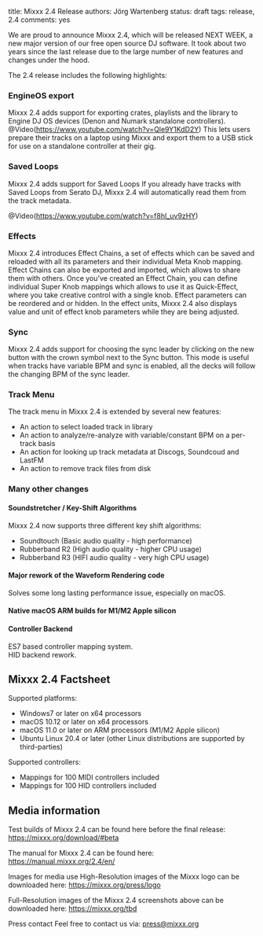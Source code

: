 title: Mixxx 2.4 Release
authors: Jörg Wartenberg
status: draft
tags: release, 2.4
comments: yes


We are proud to announce Mixxx 2.4, which will be released NEXT WEEK, a new major version of our free open source DJ software. It took about two years since the last release due to the large number of new features and changes under the hood.

The 2.4 release includes the following highlights:

### EngineOS export
Mixxx 2.4 adds support for exporting crates, playlists and the library to Engine DJ OS devices (Denon and Numark standalone controllers).
@Video(https://www.youtube.com/watch?v=Qle9Y1KdD2Y)
This lets users prepare their tracks on a laptop using Mixxx and export them to a USB stick for use on a standalone controller at their gig.

### Saved Loops
Mixxx 2.4 adds support for Saved Loops
If you already have tracks with Saved Loops from Serato DJ, Mixxx 2.4 will automatically read them from the track metadata.

@Video(https://www.youtube.com/watch?v=f8hI_uv9zHY)

### Effects
Mixxx 2.4 introduces Effect Chains, a set of effects which can be saved and reloaded with all its parameters and their individual Meta Knob mapping. Effect Chains can also be exported and imported, which allows to share them with others.
Once you've created an Effect Chain, you can define individual Super Knob mappings which allows to use it as Quick-Effect, where you take creative control with a single knob. Effect parameters can be reordered and or hidden.
In the effect units, Mixxx 2.4 also displays value and unit of effect knob parameters while they are being adjusted.

### Sync
Mixxx 2.4 adds support for choosing the sync leader by clicking on the new button with the crown symbol next to the Sync button.
This mode is useful when tracks have variable BPM and sync is enabled, all the decks will follow the changing BPM of the sync leader.

### Track Menu
The track menu in Mixxx 2.4 is extended by several new features:

- An action to select loaded track in library
- An action to analyze/re-analyze with variable/constant BPM on a per-track basis
- An action for looking up track metadata at Discogs, Soundcoud and LastFM
- An action to remove track files from disk

### Many other changes

#### Soundstretcher / Key-Shift Algorithms
Mixxx 2.4 now supports three different key shift algorithms:

- Soundtouch (Basic audio quality - high performance)
- Rubberband R2 (High audio quality - higher CPU usage)
- Rubberband R3 (HIFI audio quality - very high CPU usage)

#### Major rework of the Waveform Rendering code
Solves some long lasting performance issue, especially on macOS.

#### Native macOS ARM builds for M1/M2 Apple silicon

#### Controller Backend
ES7 based controller mapping system.  
HID backend rework.

## Mixxx 2.4 Factsheet

Supported platforms:

- Windows7 or later on x64 processors
- macOS 10.12 or later on x64 processors
- macOS 11.0 or later on ARM processors (M1/M2 Apple silicon)
- Ubuntu Linux 20.4 or later (other Linux distributions are supported by third-parties)

Supported controllers:

- Mappings for 100 MIDI controllers included
- Mappings for 100 HID controllers included



## Media information
Test builds of Mixxx 2.4 can be found here before the final release:
https://mixxx.org/download/#beta

The manual for Mixxx 2.4 can be found here:
https://manual.mixxx.org/2.4/en/

Images for media use
High-Resolution images of the Mixxx logo can be downloaded here:
https://mixxx.org/press/logo

Full-Resolution images of the Mixxx 2.4 screenshots above can be downloaded here:
https://mixxx.org/tbd

Press contact
Feel free to contact us via:
press@mixxx.org
